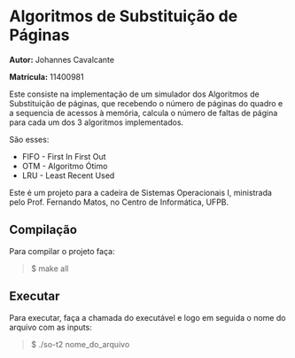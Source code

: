 # Algoritmos de Substituição de Páginas

__Autor:__ Johannes Cavalcante

__Matrícula:__ 11400981

Este consiste na implementação de um simulador dos Algoritmos de Substituição de páginas, que recebendo o número de páginas do quadro e a sequencia de acessos à memória, calcula o número de faltas de página para cada um dos 3 algoritmos implementados.

São esses:

* FIFO - First In First Out
* OTM - Algoritmo Ótimo
* LRU - Least Recent Used

Este é um projeto para a cadeira de Sistemas Operacionais I, ministrada pelo Prof. Fernando Matos, no Centro de Informática,  UFPB.

## Compilação

Para compilar o projeto faça:

> $ make all

## Executar

Para executar, faça a chamada do executável e logo em seguida o nome do arquivo com as inputs:

> $ ./so-t2 nome_do_arquivo
